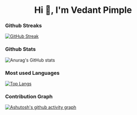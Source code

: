 <h1 align="center">Hi 👋, I'm Vedant Pimple</h1>

<h3 align="left">Github Streaks</h3>

[![GitHub Streak](https://streak-stats.demolab.com/?user=vedantsp&theme=tokyonight)](https://git.io/streak-stats)

<h3 align="left">Github Stats</h3>

![Anurag's GitHub stats](https://github-readme-stats.vercel.app/api?username=vedantsp&show_icons=true&theme=tokyonight)

<h3 align="left">Most used Languages</h3>

[![Top Langs](https://github-readme-stats.vercel.app/api/top-langs/?username=vedantsp&theme=tokyonight)](https://github.com/anuraghazra/github-readme-stats)

<h3 align="left">Contribution Graph</h3>

[![Ashutosh's github activity graph](https://activity-graph.herokuapp.com/graph?username=vedantsp&theme=tokyo-night)](https://github.com/ashutosh00710/github-readme-activity-graph)

